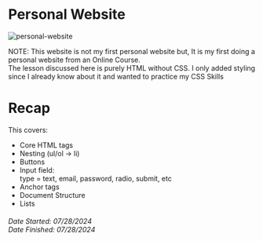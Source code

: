# Personal Website
![personal-website](https://github.com/j-archives/Learn-HTML-CSS/blob/main/web%20screenshots/personal-website.png)

NOTE: This website is not my first personal website but, It is my first doing a personal website from an Online Course. 
<br> The lesson discussed here is purely HTML without CSS. I only added styling since I already know about it and wanted to practice my CSS Skills

# Recap
This covers:
- Core HTML tags
- Nesting (ul/ol -> li)
- Buttons
- Input field:
  <br>type = text, email, password, radio, submit, etc
- Anchor tags
- Document Structure
- Lists

<h6> Date Started: 07/28/2024 <br>
Date Finished:  07/28/2024</h6>
